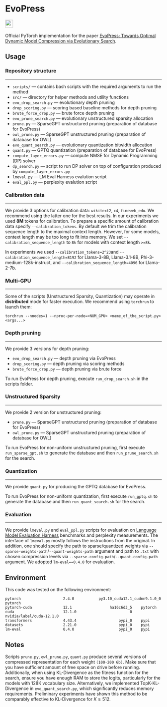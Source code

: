 # EvoPress

<a href='https://arxiv.org/abs/2410.14649'><img src='https://img.shields.io/badge/ArXiv-PDF-red' height="25"></a> &nbsp; 

Official PyTorch implementation for the paper [EvoPress: Towards Optimal Dynamic Model Compression via Evolutionary Search](https://arxiv.org/abs/2410.14649).
 
## Usage

### Repository structure
---

- ```scripts/``` —  contains bash scripts with the required arguments to run the method
- ```src/``` —  directory for helper methods and utility functions 
- ```evo_drop_search.py``` — evolutionary depth pruning 
- ```drop_scoring.py``` — scoring based baseline methods for depth pruning 
- ```brute_force_drop.py``` — brute force depth pruning
- ```evo_prune_search.py``` — evolutionary unstructured sparsity allocation
- ```prune.py``` — SparseGPT unstructured pruning (preparation of database for EvoPress) 
- ```owl_prune.py``` — SparseGPT unstructured pruning (preparation of database for OWL)
- ```evo_quant_search.py``` — evolutionary quantization bitwidth allocation
- ```quant.py``` — GPTQ quantization (preparation of database for EvoPress) 
- ```compute_layer_errors.py``` — compute NMSE for Dynamic Programming (DP) solver 
- ```dp_search.py``` — script to run DP solver on top of configuration produced by  `compute_layer_errors.py` 
- ```lmeval.py``` — LM Eval Harness evalution script 
- ```eval_ppl.py``` — perplexity evalution script

### Calibration data
---

We provide 3 options for calibration data: `wikitext2`, `c4`, `fineweb_edu`.
We recommend using the latter one for the best results. In our experiments we used **8M** tokens
for calibration. To prepare a specific amount of calibration data specify
`--calibration_tokens`. By default we trim the calibration sequence length to the maximal context length.
However, for some models, context length may be too long to fit into memory. We 
set `--calibration_sequence_length` to `8k` for models with context length `>=8k`.

In experiments we used `--calibration_tokens=2^23`and `--calibration_sequence_length=8192` for Llama-3-8B, Llama-3.1-8B, Phi-3-medium-128k-instruct, and `--calibration_sequence_length=4096` for Llama-2-7b.

### Multi-GPU
---

Some of the scripts (Unstructured Sparsity, Quantization) may operate in **distributed** mode
for faster execution. We recommend using `torchrun` to launch them:

```shell
torchrun --nnodes=1 --nproc-per-node=<NUM_GPU> <name_of_the_script.py> <args...>
```

### Depth pruning
---

We provide 3 versions for depth pruning:
* `evo_drop_search.py` — depth pruning via EvoPress
* `drop_scoring.py` — depth pruning via scoring methods
* `brute_force_drop.py` — depth pruning via brute force

To run EvoPress for depth pruning, execute `run_drop_search.sh` in the scripts folder.

### Unstructured Sparsity
---

We provide 2 version for unstructured pruning:
* `prune.py` —  SparseGPT unstructured pruning (preparation of database for EvoPress)
* `owl_prune.py` — SparseGPT unstructured pruning (preparation of database for OWL)

To run EvoPress for non-uniform unstructured pruning, first execute `run_sparse_gpt.sh` to generate the database and then `run_prune_search.sh` for the search.

### Quantization
---

We provide `quant.py` for producing the GPTQ database for EvoPress.

To run EvoPress for non-uniform quantization, first execute `run_gptq.sh` to generate the database and then `run_quant_search.sh` for the search.

### Evaluation
---

We provide `lmeval.py` and `eval_ppl.py` scripts for evaluation on [Language Model Evaluation Harness](https://github.com/EleutherAI/lm-evaluation-harness) benchmarks and perplexity measurements. The interface of  `lmeval.py` mostly follows the instructions from the original. In addition, one should specify the path to sparse/quantized weights via `--sparse-weights-path`/`--quant-weights-path` argument and path to `.txt` with chosen compression levels via `--sparse-config-path`/`--quant-config-path` argument. We adopted `lm-eval==0.4.0` for evaluation. 

## Environment

This code was tested on the following environment:
```
pytorch                   2.4.0           py3.10_cuda12.1_cudnn9.1.0_0    pytorch
pytorch-cuda              12.1                 ha16c6d3_5    pytorch
cuda                      12.1.0                        0    nvidia/label/cuda-12.1.0
transformers              4.43.4                   pypi_0    pypi
datasets                  2.21.0                   pypi_0    pypi
lm-eval                   0.4.0                    pypi_0    pypi
```

## Notes

Scripts `prune.py`, `owl_prune.py`, `quant.py` produce several versions of compressed representation
for each weight `(100-200 Gb)`. Make sure that you have sufficient amount of free space on drive before running. Additionally, when using KL-Divergence as the fitness function for the search, ensure you have enough RAM to store the logits, particularly for the models with 128K vocabulary size. Alternatively, we implemented TopK-KL-Divergence in `evo_quant_search.py`, which significantly reduces memory requirements. Preliminary experiments have shown this method to be comparably effective to KL-Divergence for $K \geq 512$.
